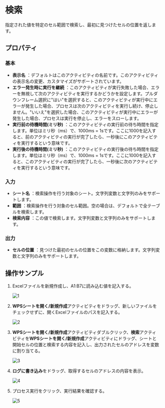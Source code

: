# 検索

指定された値を特定のセル範囲で検索し、最初に見つけたセルの位置を返します。

## プロパティ

### 基本

- **表示名** ：デフォルトはこのアクティビティの名前です。このアクティビティの表示名の変更、カスタマイズがサポートされています。
- **エラー発生時に実行を継続** ：このアクティビティが実行失敗した場合、エラーを無視して次のアクティビティを実行するかどうかを設定します。プルダウンフレーム選択に"はい"を選択すると、このアクティビティが実行中にエラーが発生した場合、プロセスは次のアクティビティを実行し続け、停止しません。"いいえ"を選択した場合、このアクティビティが実行中にエラーが発生した場合、プロセスは実行を停止し、エラーをスローします。
- **実行前の待機時間(ミリ秒)** ：このアクティビティの実行前の待ち時間を指定します。単位はミリ秒（ms）で、1000ms = 1sです。ここに1000を記入すると、前のアクティビティの実行が完了したら、一秒後にこのアクティビティを実行するという意味です。
- **実行後の待機時間(ミリ秒)** ：このアクティビティの実行後の待ち時間を指定します。単位はミリ秒（ms）で、1000ms = 1sです。ここに1000を記入すると、このアクティビティの実行が完了したら、一秒後に次のアクティビティを実行するという意味です。

### 入力

- **シート名** ：検索操作を行う対象のシート。文字列変数と文字列のみをサポートします。
- **範囲** ：検索操作を行う対象のセル範囲。空の場合は、デフォルトで全テーブルを検索します。
- **検索内容** ：この値で検索します。文字列変数と文字列のみをサポートします。

### 出力

- **セルの位置** ：見つけた最初のセルの位置をこの変数に格納します。文字列変数と文字列のみをサポートします。

## 操作サンプル

1. Excelファイルを新規作成し、A1:B7に読み込む値を記入する。

    ![1](https://docimages.blob.core.chinacloudapi.cn/images/Activities/wps9.png)

2. **WPSシートを開く/新規作成**アクティビティをドラッグ、新しいファイルをチェックせずに、開くExcelファイルのパスを記入する。

    ![2](https://docimages.blob.core.chinacloudapi.cn/images/Activities/wps5.png)

3. **WPSシートを開く/新規作成**アクティビティダブルクリック、**検索**アクティビティを**WPSシートを開く/新規作成**アクティビティにドラッグ、シートと開始セルの位置と検索する内容を記入し、出力されたセルのアドレスを変数に割り当てる。

    ![3](https://docimages.blob.core.chinacloudapi.cn/images/Activities/wps17.png)

4. **ログに書き込み**をドラッグ、取得するセルのアドレスの内容を表示。

    ![4](https://docimages.blob.core.chinacloudapi.cn/images/Activities/wps18.png)

5. プロセス実行をクリック、実行結果を確認する。

    ![5](https://docimages.blob.core.chinacloudapi.cn/images/Activities/wps19.png)
